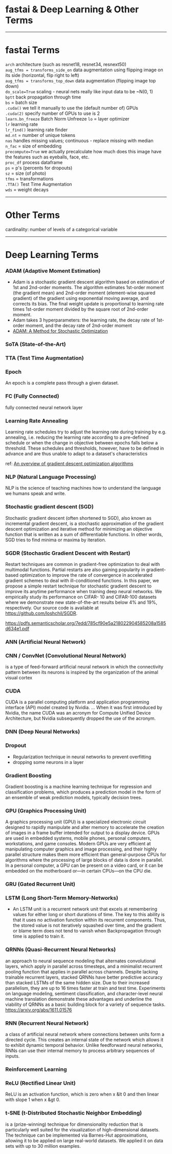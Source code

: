 # fastai & Deep Learning & Other Terms

---
# fastai Terms
`arch` architecture (such as resnet18, resnet34, resnext50)  
`aug_tfms = transforms_side_on` data augmentation using flipping image on its side (horizontal, flip right to left)  
`aug_tfms = transforms_top_down` data augmentation (flipping image top down)  
`do_scale=True`  scaling - neural nets really like input data to be ~N(0, 1)  
`bptt` back propagation through time   
`bs` = batch size  
`.cuda()` we tell it manually to use the (default number of) GPUs    
`.cuda(2)` specify number of GPUs to use is 2   
`learn.bn_freeze`  Batch Norm Unfreeze
`lo` = layer optimizer  
`lr` learning rate  
`lr_find()` learning rate finder  
`md.nt` = number of unique tokens  
`nas`  handles missing values; continuous - replace missing with median  
`n_fac` = size of embedding  
`precompute=True`  we actually precalculate how much does this image have the features such as eyeballs, face, etc.  
`proc_df`    process dataframe  
`ps` = p's (percents for dropouts)  
`sz` = size (of photo)  
`tfms` = transformations  
`.TTA()` Test Time Augmentation  
`wds` = weight decays  

---
# Other Terms
cardinality:  number of levels of a categorical variable

---
# Deep Learning Terms

### ADAM (Adaptive Moment Estimation) 
- Adam is a stochastic gradient descent algorithm based on estimation of 1st and 2nd-order moments. The algorithm estimates 1st-order moment (the gradient mean) and 2nd-order moment (element-wise squared gradient) of the gradient using exponential moving average, and corrects its bias. The final weight update is proportional to learning rate times 1st-order moment divided by the square root of 2nd-order moment.
- Adam takes 3 hyperparameters: the learning rate, the decay rate of 1st-order moment, and the decay rate of 2nd-order moment
- [ADAM: A Method for Stochastic Optimization](https://theberkeleyview.wordpress.com/2015/11/19/berkeleyview-for-adam-a-method-for-stochastic-optimization/)


### SoTA (State-of-the-Art)

### TTA (Test Time Augmentation)

### Epoch
An epoch is a complete pass through a given dataset.

### FC (Fully Connected)
fully connected neural network layer  

### Learning Rate Annealing
Learning rate schedules try to adjust the learning rate during training by e.g. annealing, i.e. reducing the learning rate according to a pre-defined schedule or when the change in objective between epochs falls below a threshold. These schedules and thresholds, however, have to be defined in advance and are thus unable to adapt to a dataset's characteristics

ref:  [An overview of gradient descent optimization algorithms](http://ruder.io/optimizing-gradient-descent/)

### NLP (Natural Language Processing)
NLP is the science of teaching machines how to understand the language we humans speak and write.

### Stochastic gradient descent (SGD)
Stochastic gradient descent (often shortened to SGD), also known as incremental gradient descent, is a stochastic approximation of the gradient descent optimization and iterative method for minimizing an objective function that is written as a sum of differentiable functions. In other words, SGD tries to find minima or maxima by iteration.


### SGDR (Stochastic Gradient Descent with Restart)
Restart techniques are common in gradient-free optimization to deal with multimodal
functions. Partial restarts are also gaining popularity in gradient-based optimization
to improve the rate of convergence in accelerated gradient schemes to
deal with ill-conditioned functions. In this paper, we propose a simple restart technique
for stochastic gradient descent to improve its anytime performance when
training deep neural networks. We empirically study its performance on CIFAR-
10 and CIFAR-100 datasets where we demonstrate new state-of-the-art results
below 4% and 19%, respectively. Our source code is available at
https://github.com/loshchil/SGDR.

https://pdfs.semanticscholar.org/7edd/785cf90e5a218022904585208a1585d634e1.pdf


### ANN  (Artificial Neural Network)

### CNN / ConvNet (Convolutional Neural Network)
is a type of feed-forward artificial neural network in which the connectivity pattern between its neurons is inspired by the organization of the animal visual cortex

### CUDA
CUDA is a parallel computing platform and application programming interface (API) model created by Nvidia. ... When it was first introduced by Nvidia, the name CUDA was an acronym for Compute Unified Device Architecture, but Nvidia subsequently dropped the use of the acronym.

### DNN (Deep Neural Networks)

### Dropout
* Regularization technique in neural networks to prevent overfitting
* dropping some neurons in a layer


### Gradient Boosting
Gradient boosting is a machine learning technique for regression and classification problems, which produces a prediction model in the form of an ensemble of weak prediction models, typically decision trees.

### GPU (Graphics Processing Unit)
A graphics processing unit (GPU) is a specialized electronic circuit designed to rapidly manipulate and alter memory to accelerate the creation of images in a frame buffer intended for output to a display device. GPUs are used in embedded systems, mobile phones, personal computers, workstations, and game consoles. Modern GPUs are very efficient at manipulating computer graphics and image processing, and their highly parallel structure makes them more efficient than general-purpose CPUs for algorithms where the processing of large blocks of data is done in parallel. In a personal computer, a GPU can be present on a video card, or it can be embedded on the motherboard or—in certain CPUs—on the CPU die.

### GRU (Gated Recurrent Unit)

### LSTM  (Long Short-Term Memory-Networks)
* An LSTM unit is a recurrent network unit that excels at remembering values for either long or short durations of time. The key to this ability is that it uses no activation function within its recurrent components. Thus, the stored value is not iteratively squashed over time, and the gradient or blame term does not tend to vanish when Backpropagation through time is applied to train it.


### QRNNs (Quasi-Recurrent Neural Networks) 
an approach to neural sequence modeling that alternates convolutional layers, which apply in parallel across timesteps, and a minimalist recurrent pooling function that applies in parallel across channels. Despite lacking trainable recurrent layers, stacked QRNNs have better predictive accuracy than stacked LSTMs of the same hidden size. Due to their increased parallelism, they are up to 16 times faster at train and test time. Experiments on language modeling, sentiment classification, and character-level neural machine translation demonstrate these advantages and underline the viability of QRNNs as a basic building block for a variety of sequence tasks.
https://arxiv.org/abs/1611.01576  


### RNN  (Recurrent Neural Network)
a class of artificial neural network where connections between units form a directed cycle. This creates an internal state of the network which allows it to exhibit dynamic temporal behavior. Unlike feedforward neural networks, RNNs can use their internal memory to process arbitrary sequences of inputs. 



### Reinforcement Learning


### ReLU (Rectified Linear Unit)
ReLU is an activation function, which is zero when x &lt 0 and then linear with slope 1 when x &gt 0. 


### t-SNE (t-Distributed Stochastic Neighbor Embedding)
is a (prize-winning) technique for dimensionality reduction that is particularly well suited for the visualization of high-dimensional datasets. The technique can be implemented via Barnes-Hut approximations, allowing it to be applied on large real-world datasets. We applied it on data sets with up to 30 million examples. 

